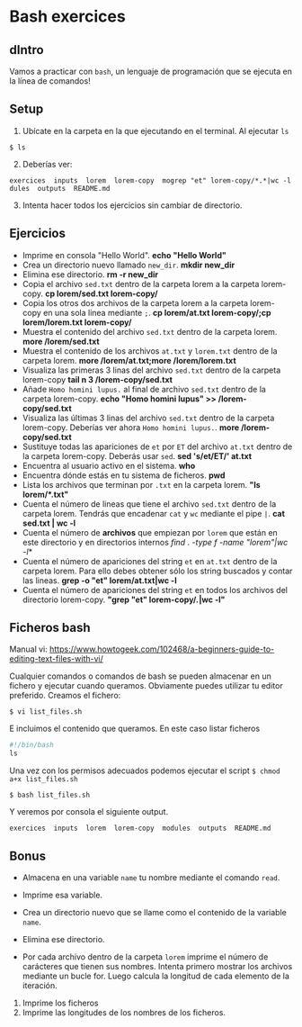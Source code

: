 # Bash exercices


## dIntro

Vamos a practicar con `bash`, un lenguaje de programación que se ejecuta en la línea de comandos!

## Setup
1. Ubícate en la carpeta en la que ejecutando en el terminal. Al ejecutar `ls` 
```console
$ ls
```

2. Deberías ver: 
```console
exercices  inputs  lorem  lorem-copy  mogrep "et" lorem-copy/*.*|wc -l
dules  outputs  README.md
```
3. Intenta hacer todos los ejercicios sin cambiar de directorio. 

## Ejercicios

* Imprime en consola "Hello World".
**echo "Hello World"** 
* Crea un directorio nuevo llamado `new_dir`.
**mkdir new_dir**
* Elimina ese directorio.
**rm -r new_dir**
* Copia el archivo `sed.txt` dentro de la carpeta lorem a la carpeta lorem-copy. 
**cp lorem/sed.txt lorem-copy/**
* Copia los otros dos archivos de la carpeta lorem a la carpeta lorem-copy en una sola linea mediante `;`.
**cp lorem/at.txt lorem-copy/;cp lorem/lorem.txt lorem-copy/**
* Muestra el contenido del archivo `sed.txt` dentro de la carpeta lorem.
**more /lorem/sed.txt**
* Muestra el contenido de los archivos `at.txt` y `lorem.txt` dentro de la carpeta lorem.
**more /lorem/at.txt;more /lorem/lorem.txt**
* Visualiza las primeras 3 linas del archivo `sed.txt` dentro de la carpeta lorem-copy 
**tail n 3 /lorem-copy/sed.txt**
* Añade `Homo homini lupus.` al final de archivo `sed.txt` dentro de la carpeta lorem-copy. 
**echo "Homo homini lupus" >> /lorem-copy/sed.txt**
* Visualiza las últimas 3 linas del archivo `sed.txt` dentro de la carpeta lorem-copy. 
Deberías ver ahora `Homo homini lupus.`. 
**more /lorem-copy/sed.txt**
* Sustituye todas las apariciones de `et` por `ET` del archivo `at.txt` dentro de la carpeta lorem-copy. Deberás usar `sed`. 
**sed 's/et/ET/' at.txt**
* Encuentra al usuario activo en el sistema.
**who**
* Encuentra dónde estás en tu sistema de ficheros.
**pwd**
* Lista los archivos que terminan por `.txt` en la carpeta lorem.
**"ls lorem/*.txt"**
* Cuenta el número de lineas que tiene el archivo `sed.txt` dentro de la carpeta lorem. Tendrás que encadenar `cat` y `wc` mediante el pipe `|`. 
**cat sed.txt | wc -l**
* Cuenta el número de **archivos** que empiezan por `lorem` que están en este directorio y en directorios internos
**find . -type f -name "lorem*"|wc -l**
* Cuenta el número de apariciones del string `et` en `at.txt` dentro de la carpeta lorem. Para ello debes obtener sólo los string buscados y contar las lineas. 
**grep -o "et" lorem/at.txt|wc -l**
* Cuenta el número de apariciones del string `et` en todos los archivos del directorio lorem-copy. 
**"grep "et" lorem-copy/*.*|wc -l"**


## Ficheros bash

Manual vi: https://www.howtogeek.com/102468/a-beginners-guide-to-editing-text-files-with-vi/

Cualquier comandos o comandos de bash se pueden almacenar en un fichero y ejecutar cuando queramos. Obviamente puedes utilizar tu editor preferido. Creamos el fichero: 
```console
$ vi list_files.sh
```
E incluimos el contenido que queramos. En este caso listar ficheros
```python
#!/bin/bash
ls
```

Una vez con los permisos adecuados podemos ejecutar el script `$ chmod a+x list_files.sh`
```console
$ bash list_files.sh
```
Y veremos por consola el siguiente output. 
```console
exercices  inputs  lorem  lorem-copy  modules  outputs  README.md
```

## Bonus

* Almacena en una variable `name` tu nombre mediante el comando `read`.

* Imprime esa variable.

* Crea un directorio nuevo que se llame como el contenido de la variable `name`.

* Elimina ese directorio. 

* Por cada archivo dentro de la carpeta `lorem` imprime el número de carácteres que tienen sus nombres. Intenta primero mostrar los archivos mediante un bucle for. Luego calcula la longitud de cada elemento de la iteración. 
1. Imprime los ficheros
2. Imprime las longitudes de los nombres de los ficheros. 

